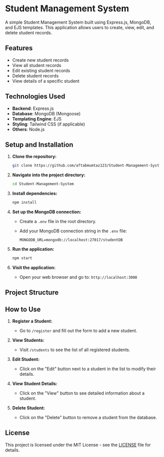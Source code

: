 # Student Management System

A simple Student Management System built using Express.js, MongoDB, and EJS templates. This application allows users to create, view, edit, and delete student records.

## Features

- Create new student records
- View all student records
- Edit existing student records
- Delete student records
- View details of a specific student

## Technologies Used

- **Backend**: Express.js
- **Database**: MongoDB (Mongoose)
- **Templating Engine**: EJS
- **Styling**: Tailwind CSS (if applicable)
- **Others**: Node.js

## Setup and Installation

1. **Clone the repository:**

    ```bash
    git clone https://github.com/aftabmumtaz123/Student-Management-System.git
    ```

2. **Navigate into the project directory:**

    ```bash
    cd Student-Management-System
    ```

3. **Install dependencies:**

    ```bash
    npm install
    ```

4. **Set up the MongoDB connection:**

    - Create a `.env` file in the root directory.
    - Add your MongoDB connection string in the `.env` file:
    
      ```
      MONGODB_URL=mongodb://localhost:27017/studentDB
      ```

5. **Run the application:**

    ```bash
    npm start
    ```

6. **Visit the application:**

    - Open your web browser and go to: `http://localhost:3000`

## Project Structure

## How to Use

1. **Register a Student:**
   - Go to `/register` and fill out the form to add a new student.
   
2. **View Students:**
   - Visit `/students` to see the list of all registered students.
   
3. **Edit Student:**
   - Click on the "Edit" button next to a student in the list to modify their details.
   
4. **View Student Details:**
   - Click on the "View" button to see detailed information about a student.
   
5. **Delete Student:**
   - Click on the "Delete" button to remove a student from the database.

## License

This project is licensed under the MIT License - see the [LICENSE](LICENSE) file for details.

